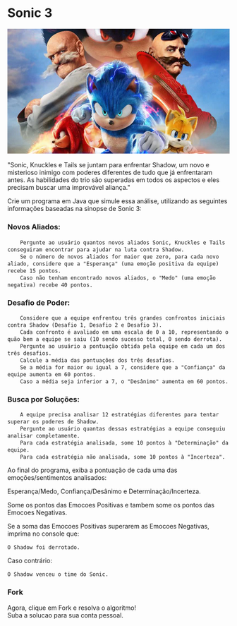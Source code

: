 # Sonic 3

<p align="center">
    <img src="./src/sonic_3.jpg"><br>
</p>

"Sonic, Knuckles e Tails se juntam para enfrentar Shadow, um novo e misterioso inimigo com poderes diferentes de tudo que já enfrentaram antes.
As habilidades do trio são superadas em todos os aspectos e eles precisam buscar uma improvável aliança."

Crie um programa em Java que simule essa análise, utilizando as seguintes informações baseadas na sinopse de Sonic 3:

### Novos Aliados:

        Pergunte ao usuário quantos novos aliados Sonic, Knuckles e Tails conseguiram encontrar para ajudar na luta contra Shadow.
        Se o número de novos aliados for maior que zero, para cada novo aliado, considere que a "Esperança" (uma emoção positiva da equipe) recebe 15 pontos.
        Caso não tenham encontrado novos aliados, o "Medo" (uma emoção negativa) recebe 40 pontos.

### Desafio de Poder:

        Considere que a equipe enfrentou três grandes confrontos iniciais contra Shadow (Desafio 1, Desafio 2 e Desafio 3).
        Cada confronto é avaliado em uma escala de 0 a 10, representando o quão bem a equipe se saiu (10 sendo sucesso total, 0 sendo derrota).
        Pergunte ao usuário a pontuação obtida pela equipe em cada um dos três desafios.
        Calcule a média das pontuações dos três desafios.
        Se a média for maior ou igual a 7, considere que a "Confiança" da equipe aumenta em 60 pontos.
        Caso a média seja inferior a 7, o "Desânimo" aumenta em 60 pontos.

### Busca por Soluções:

        A equipe precisa analisar 12 estratégias diferentes para tentar superar os poderes de Shadow.
        Pergunte ao usuário quantas dessas estratégias a equipe conseguiu analisar completamente.
        Para cada estratégia analisada, some 10 pontos à "Determinação" da equipe.
        Para cada estratégia não analisada, some 10 pontos à "Incerteza".

Ao final do programa, exiba a pontuação de cada uma das emoções/sentimentos analisados: 

Esperança/Medo, Confiança/Desânimo e Determinação/Incerteza. 

Some os pontos das Emocoes Positivas e tambem some os pontos das Emocoes Negativas.

Se a soma das Emocoes Positivas superarem as Emocoes Negativas, imprima no console que:

~~~
O Shadow foi derrotado.
~~~

Caso contrário:

~~~
O Shadow venceu o time do Sonic. 
~~~

### Fork
Agora, clique em Fork e resolva o algoritmo!<br>
Suba a solucao para sua conta pessoal.


